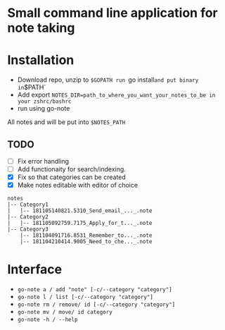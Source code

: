 # Small command line application for note taking

# Installation
   * Download repo, unzip to `$GOPATH run `go install` and put binary in `$PATH`
   * Add export `NOTES_DIR=path_to_where_you_want_your_notes_to_be in your zshrc/bashrc`
   * run using go-note
    
All notes and will be put into `$NOTES_PATH`

## TODO

- [ ] Fix error handling
- [ ] Add functionaity for search/indexing.
- [x] Fix so that categories can be created
- [x] Make notes editable with editor of choice

```
notes
|-- Category1
|   |-- 181105140821.5310_Send_email_..._.note
|-- Category2
|   |-- 181105092759.7175_Apply_for_t..._.note
|-- Category3
    |-- 181104091716.8531_Remember_to..._.note
    |-- 181104210414.9005_Need_to_che..._.note
```

# Interface

* `go-note a / add "note" [-c/--category "category"]`
* `go-note l / list [-c/--category "category"]`
* `go-note rm / remove/ id [-c/--category "category"]`
* `go-note mv / move/ id category`
* `go-note -h / --help`
